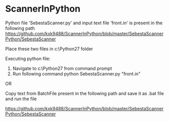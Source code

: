 ScannerInPython
===============

Python file 'SebestaScanner.py' and input text file 'front.in' is present in the following path
https://github.com/kxk9488/ScannerInPython/blob/master/SebestaScannerPython/SebestaScanner

Place these two files in c:\Python27 folder

Executing python file:

1) Navigate to c:\Python27 from command prompt
2) Run following command python SebestaScanner.py "front.in"

OR


Copy text from BatchFile present in the following path and save it as .bat file and run the file

https://github.com/kxk9488/ScannerInPython/blob/master/SebestaScannerPython/SebestaScanner
